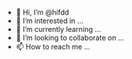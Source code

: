 - 👋 Hi, I’m @hifdd
- 👀 I’m interested in ...
- 🌱 I’m currently learning ...
- 💞️ I’m looking to collaborate on ...
- 📫 How to reach me ...

<!---
hifdd/hifdd is a ✨ special ✨ repository because its `README.md` (this file) appears on your GitHub profile.
You can click the Preview link to take a look at your changes.
--->
